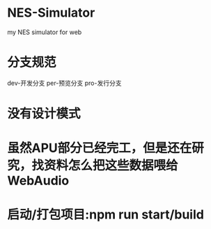 # NES-Simulator
my NES simulator for web
# 分支规范
dev-开发分支
per-预览分支
pro-发行分支
# 没有设计模式
# 虽然APU部分已经完工，但是还在研究，找资料怎么把这些数据喂给WebAudio
# 启动/打包项目:npm run start/build